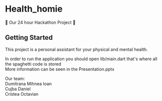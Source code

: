 # Health_homie

🥳 Our 24 hour Hackathon Project 🥳

## Getting Started

This project is a personal assistant for your physical and mental health.

In order to run the application you should open lib/main.dart that's where all the spaghetti code is stored<br>
More information can be seen in the Presentation.pptx


Our team: <br>
Dumitrana Mihnea Ioan <br>
Cujba Daniel <br>
Cristea Octavian<br>

